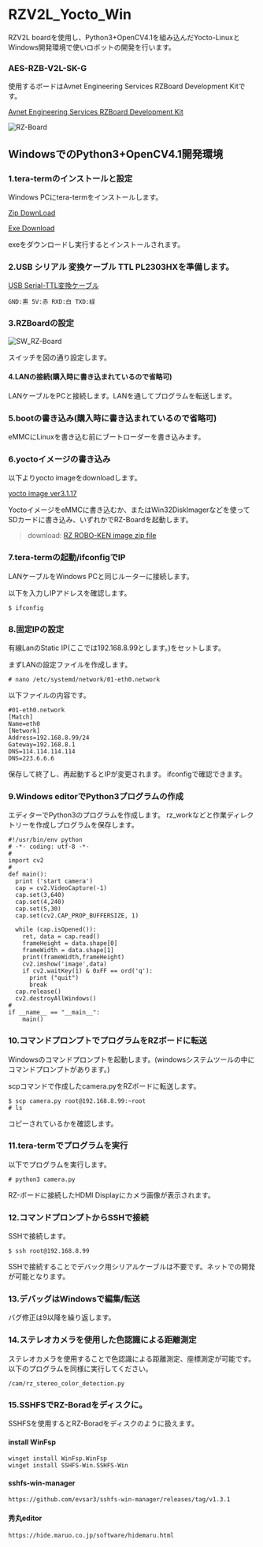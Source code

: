 # RZV2L_Yocto_Win

RZV2L boardを使用し、Python3+OpenCV4.1を組み込んだYocto-LinuxとWindows開発環境で使いロボットの開発を行います。


### AES-RZB-V2L-SK-G

使用するボードはAvnet Engineering Services RZBoard Development Kitです。

[Avnet Engineering Services RZBoard Development Kit](https://www.avnet.com/wps/portal/us/products/avnet-boards/avnet-board-families/rzboard-v2l/)


![RZ-Board](/pics/rzboard.jpg)


## WindowsでのPython3+OpenCV4.1開発環境
### 1.tera-termのインストールと設定

Windows PCにtera-termをインストールします。

[Zip DownLoad](https://osdn.net/projects/ttssh2/downloads/74780/teraterm-4.106.zip/)

[Exe Download](https://osdn.net/projects/ttssh2/downloads/74780/teraterm-4.106.exe/)

exeをダウンロードし実行するとインストールされます。

### 2.USB シリアル 変換ケーブル TTL PL2303HXを準備します。

[USB Serial-TTL変換ケーブル](https://www.amazon.co.jp/waves-USB-%E3%82%B7%E3%83%AA%E3%82%A2%E3%83%AB-%E5%A4%89%E6%8F%9B%E3%82%B1%E3%83%BC%E3%83%96%E3%83%AB-PL2303HX/dp/B0779LL5VB/ref=sr_1_17?crid=143FA8FSAD8GK&keywords=usb+serial+%E5%A4%89%E6%8F%9B&qid=1678927636&sprefix=usb+seria%2Caps%2C194&sr=8-17)
```
GND:黒 5V:赤 RXD:白 TXD:緑
```
### 3.RZBoardの設定

![SW_RZ-Board](/pics/sw_set.jpg)

スイッチを図の通り設定します。

#### 4.LANの接続(購入時に書き込まれているので省略可)

LANケーブルをPCと接続します。LANを通してプログラムを転送します。

### 5.bootの書き込み(購入時に書き込まれているので省略可)

eMMCにLinuxを書き込む前にブートローダーを書き込みます。

### 6.yoctoイメージの書き込み

以下よりyocto imageをdownloadします。

[yocto image ver3.1.17](http://www.arrc.jp/auto/avnet-core-image-rzboard-20230509230035.rootfs.wic)

YoctoイメージをeMMCに書き込むか、またはWin32DiskImagerなどを使ってSDカードに書き込み、いずれかでRZ-Boardを起動します。

>download: 
[RZ ROBO-KEN image zip file](http://www.arrc.jp/auto/RZ_img230715.zip)

### 7.tera-termの起動/ifconfigでIP

LANケーブルをWindows PCと同じルーターに接続します。

以下を入力しIPアドレスを確認します。
```
$ ifconfig
```

### 8.固定IPの設定

有線LanのStatic IP(ここでは192.168.8.99とします。)をセットします。

まずLANの設定ファイルを作成します。
```
# nano /etc/systemd/network/01-eth0.network
```
以下ファイルの内容です。
```
#01-eth0.network
[Match]
Name=eth0
[Network]
Address=192.168.8.99/24
Gateway=192.168.8.1
DNS=114.114.114.114
DNS=223.6.6.6
```
保存して終了し、再起動するとIPが変更されます。
ifconfigで確認できます。


### 9.Windows editorでPython3プログラムの作成

エディターでPython3のプログラムを作成します。
rz_workなどと作業ディレクトリーを作成しプログラムを保存します。

```
#!/usr/bin/env python
# -*- coding: utf-8 -*-
#
import cv2
#
def main():
  print ('start camera')
  cap = cv2.VideoCapture(-1)
  cap.set(3,640)
  cap.set(4,240)
  cap.set(5,30)
  cap.set(cv2.CAP_PROP_BUFFERSIZE, 1)
  
  while (cap.isOpened()):
    ret, data = cap.read()
    frameHeight = data.shape[0]
    frameWidth = data.shape[1]
    print(frameWidth,frameHeight)
    cv2.imshow('image',data)
    if cv2.waitKey(1) & 0xFF == ord('q'):
      print ("quit")
      break
  cap.release()
  cv2.destroyAllWindows()
#
if __name__ == "__main__":
    main()
```

### 10.コマンドプロンプトでプログラムをRZボードに転送

Windowsのコマンドプロンプトを起動します。(windowsシステムツールの中にコマンドプロンプトがあります。)

scpコマンドで作成したcamera.pyをRZボードに転送します。

```
$ scp camera.py root@192.168.8.99:~root
# ls
```
コピーされているかを確認します。

### 11.tera-termでプログラムを実行

以下でプログラムを実行します。
```
# python3 camera.py
```
RZ-ボードに接続したHDMI Displayにカメラ画像が表示されます。

### 12.コマンドプロンプトからSSHで接続

SSHで接続します。
```
$ ssh root@192.168.8.99
```
SSHで接続することでデバック用シリアルケーブルは不要です。ネットでの開発が可能となります。

### 13.デバッグはWindowsで編集/転送

バグ修正は9以降を繰り返します。

### 14.ステレオカメラを使用した色認識による距離測定

ステレオカメラを使用することで色認識による距離測定、座標測定が可能です。以下のプログラムを同様に実行してください。

```
/cam/rz_stereo_color_detection.py
```

### 15.SSHFSでRZ-Boradをディスクに。

SSHFSを使用するとRZ-Boradをディスクのように扱えます。

#### install WinFsp
```
winget install WinFsp.WinFsp
winget install SSHFS-Win.SSHFS-Win
```

#### sshfs-win-manager
```
https://github.com/evsar3/sshfs-win-manager/releases/tag/v1.3.1
```
#### 秀丸editor
```
https://hide.maruo.co.jp/software/hidemaru.html
```
